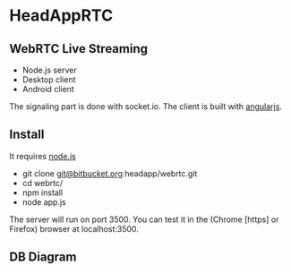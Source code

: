 # HeadAppRTC

## WebRTC Live Streaming

- Node.js server
- Desktop client
- Android client

The signaling part is done with socket.io.
The client is built with [angularjs](https://angularjs.org/).

## Install

It requires [node.js](http://nodejs.org/download/)

* git clone git@bitbucket.org:headapp/webrtc.git
* cd webrtc/
* npm install
* node app.js

The server will run on port 3500.
You can test it in the (Chrome [https] or Firefox) browser at localhost:3500.

## DB Diagram

